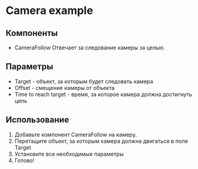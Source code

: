 # Camera example

## Компоненты
* CameraFollow
    Отвечает за следование камеры за целью.

## Параметры
* Target - объект, за которым будет следовать камера
* Offset - смещение камеры от объекта 
* Time to reach target - время, за которое камера должна достигнуть цель

## Использование
1. Добавьте компонент CameraFollow на камеру.
2. Перетащите объект, за которым камера должна двигаться в поле Target
3. Установите все необходимые параметры
4. Готово!
